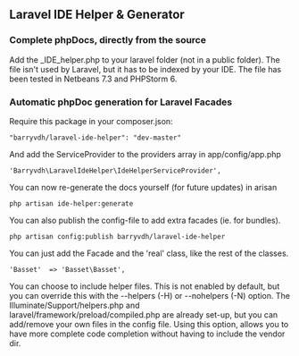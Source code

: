 ## Laravel IDE Helper & Generator

### Complete phpDocs, directly from the source

Add the _IDE_helper.php to your laravel folder (not in a public folder). The file isn't used by Laravel, but it has to be indexed by your IDE.
The file has been tested in Netbeans 7.3 and PHPStorm 6.

### Automatic phpDoc generation for Laravel Facades

Require this package in your composer.json:

    "barryvdh/laravel-ide-helper": "dev-master"

And add the ServiceProvider to the providers array in app/config/app.php

    'Barryvdh\LaravelIdeHelper\IdeHelperServiceProvider',

You can now re-generate the docs yourself (for future updates) in arisan

    php artisan ide-helper:generate

You can also publish the config-file to add extra facades (ie. for bundles).

    php artisan config:publish barryvdh/laravel-ide-helper

You can just add the Facade and the 'real' class, like the rest of the classes.

    'Basset'  => 'Basset\Basset',

You can choose to include helper files. This is not enabled by default, but you can override this with the --helpers (-H) or --nohelpers (-N) option.
The Illuminate/Support/helpers.php and laravel/framework/preload/compiled.php are already set-up, but you can add/remove your own files in the config file.
Using this option, allows you to have more complete code completion without having to include the vendor dir.





